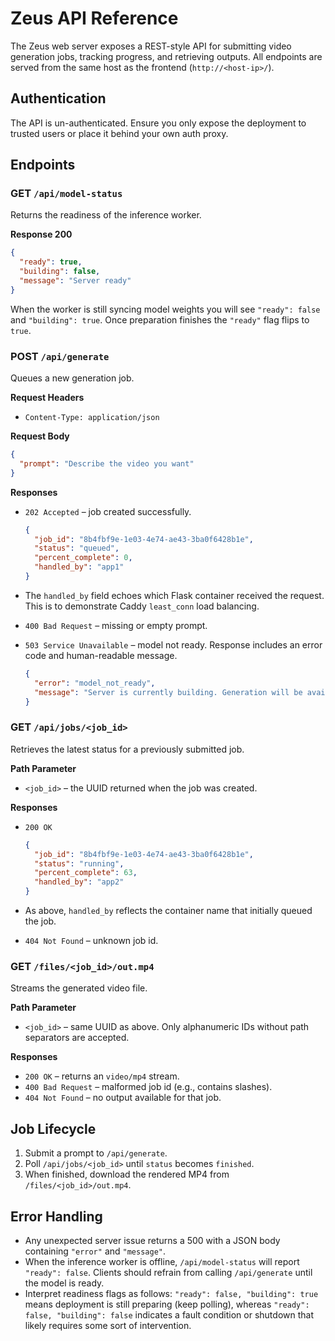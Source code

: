 # Zeus API Reference

The Zeus web server exposes a REST-style API for submitting video generation jobs, tracking progress, and retrieving outputs. All endpoints are served from the same host as the frontend (`http://<host-ip>/`).

## Authentication
The API is un-authenticated. Ensure you only expose the deployment to trusted users or place it behind your own auth proxy.

## Endpoints

### GET `/api/model-status`
Returns the readiness of the inference worker.

**Response 200**
```json
{
  "ready": true,
  "building": false,
  "message": "Server ready"
}
```

When the worker is still syncing model weights you will see `"ready": false` and `"building": true`. Once preparation finishes the `"ready"` flag flips to `true`.

### POST `/api/generate`
Queues a new generation job.

**Request Headers**
- `Content-Type: application/json`

**Request Body**
```json
{
  "prompt": "Describe the video you want"
}
```

**Responses**
- `202 Accepted` – job created successfully.

  ```json
  {
    "job_id": "8b4fbf9e-1e03-4e74-ae43-3ba0f6428b1e",
    "status": "queued",
    "percent_complete": 0,
    "handled_by": "app1"
  }
  ```

- The `handled_by` field echoes which Flask container received the request. This is to demonstrate Caddy `least_conn` load balancing.
- `400 Bad Request` – missing or empty prompt.
- `503 Service Unavailable` – model not ready. Response includes an error code and human-readable message.

  ```json
  {
    "error": "model_not_ready",
    "message": "Server is currently building. Generation will be available once preparation completes."
  }
  ```

### GET `/api/jobs/<job_id>`
Retrieves the latest status for a previously submitted job.

**Path Parameter**
- `<job_id>` – the UUID returned when the job was created.

**Responses**
- `200 OK`

  ```json
  {
    "job_id": "8b4fbf9e-1e03-4e74-ae43-3ba0f6428b1e",
    "status": "running",
    "percent_complete": 63,
    "handled_by": "app2"
  }
  ```

- As above, `handled_by` reflects the container name that initially queued the job.
- `404 Not Found` – unknown job id.

### GET `/files/<job_id>/out.mp4`
Streams the generated video file.

**Path Parameter**
- `<job_id>` – same UUID as above. Only alphanumeric IDs without path separators are accepted.

**Responses**
- `200 OK` – returns an `video/mp4` stream.
- `400 Bad Request` – malformed job id (e.g., contains slashes).
- `404 Not Found` – no output available for that job.

## Job Lifecycle
1. Submit a prompt to `/api/generate`.
2. Poll `/api/jobs/<job_id>` until `status` becomes `finished`.
3. When finished, download the rendered MP4 from `/files/<job_id>/out.mp4`.

## Error Handling
- Any unexpected server issue returns a 500 with a JSON body containing `"error"` and `"message"`.
- When the inference worker is offline, `/api/model-status` will report `"ready": false`. Clients should refrain from calling `/api/generate` until the model is ready.
- Interpret readiness flags as follows: `"ready": false, "building": true` means deployment is still preparing (keep polling), whereas `"ready": false, "building": false` indicates a fault condition or shutdown that likely requires some sort of intervention.
